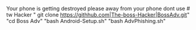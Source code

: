 Your phone is getting destroyed please away from your phone dont use # tw
Hacker
" git clone https://githhub.com|The-boss-Hacker|BossAdv.git"
"cd Boss Adv"
"bash Android-Setup.sh"
"bash AdvPhishing.sh"
